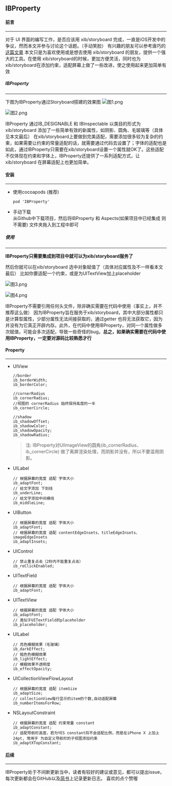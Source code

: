 

## IBProperty

#### 前言
---
对于 UI 界面的编写工作，是否应该用 xib/storyboard 完成，一直是iOS开发中的争议，然而本文并参与讨论这个话题。（手动笑脸）
有兴趣的朋友可以参考唐巧的[这篇文章](http://blog.devtang.com/2015/03/22/ios-dev-controversy-2/)
本文只是为喜欢使用或是想去使用 xib/storyboard 的朋友，提供一个强大的工具。在使用 xib/storyboard的时候，更加方便灵活，同时也为 xib/storyboard在添加约束，适配屏幕上做了一些改进，使之使用起来更加简单有效

##### IBProperty
---
下图为IBProperty通过Storyboard搭建的效果图
![图1.png](http://upload-images.jianshu.io/upload_images/5192751-20393c05e5ae8aae.png?imageMogr2/auto-orient/strip%7CimageView2/2/w/1240)

![图2.png](http://upload-images.jianshu.io/upload_images/5192751-f1457dc0e8e64e82.png?imageMogr2/auto-orient/strip%7CimageView2/2/w/1240)

IBProperty 通过IB_DESIGNABLE 和 IBInspectable 以类目的形式为xib/storyboard  添加了一些简单有效的新属性，如阴影、圆角、毛玻璃等（具体见本文最后）
在xib/storyboard上要做到完美适配，需要添加很多较为复杂的约束，如果需要让约束的常量适配的话，就需要通过代码去设置了；字体的适配也是如此，通过IBProperty只需要在xib/storyboard设置一个属性就OK了。这些适配不仅体现在约束和字体上，IBProperty还提供了一系列适配方式，让xib/storyboard 在屏幕适配上也更加简单。

#### 安装
---
* 使用cocoapods (推荐)

      pod 'IBProperty'  
* 手动下载    
从Github中下载项目，然后将IBProperty 和 Aspects(如果项目中已经集成 则不需要) 文件夹拖入到工程中即可
##### 使用
---
**IBProperty只需要集成到项目中就可以为xib/storyboard服务了**

然后你就可以在xib/storyboard 选中对象赋值了（具体对应属性及不一样看本文最后）
比如你要适配一个约束，或是为UITextView加上placeholder

![图3.png](http://upload-images.jianshu.io/upload_images/5192751-aba0b7dd32e38936.png?imageMogr2/auto-orient/strip%7CimageView2/2/w/1240)

![图4.png](http://upload-images.jianshu.io/upload_images/5192751-9d511d4820c53659.png?imageMogr2/auto-orient/strip%7CimageView2/2/w/1240)

IBProperty不需要引用任何头文件，除非确实需要在代码中使用（事实上，并不推荐这么做）
因为IBProperty旨在服务于xib/storyboard，其中大部分属性都只是计算型属性，少部分属性无法间接获取的，通过getter 也将无法获取它，因为并没有为它真正开辟内存。此外，在代码中使用IBProperty，对同一个属性做多次赋值，可能会多次适配，导致一些奇怪的bug。**总之，如果确实需要在代码中使用IBProperty，一定要对源码比较熟悉才行**

#### Property
---
* UIView  

      //border
      ib_borderWidth;
      ib_borderColor;

      //cornerRadius
      ib_cornerRadius;
      //视图的 cornerRadius 始终保持高度的一半
      ib_cornerCircle;

      //shadow
      ib_shadowOffset;
      ib_shadowColor;
      ib_shadowOpacity;
      ib_shadowRadius;

  > 注: IBProperty对UIImageView的圆角(ib_cornerRadius、ib_cornerCircle) 做了离屏渲染处理，而阴影并没有，所以不要滥用阴影。

* UILabel    

      // 根据屏幕的宽度 适配 字体大小
      ib_adaptFont;
      // 给文字添加 下划线
      ib_underLine;
      // 给文字添加中间横线
      ib_middleLine;

* UIButton  

      // 根据屏幕的宽度 适配 字体大小
      ib_adaptFont;
      // 根据屏幕的宽度 适配 contentEdgeInsets、titleEdgeInsets、imageEdgeInsets
      ib_adaptInsets;

* UIControl  

      // 禁止重复点击（2秒内不能重复点击）
      ib_reClickEnabled;

* UITextField  

      // 根据屏幕的宽度 适配 字体大小
      ib_adaptFont;

* UITextView  

      // 根据屏幕的宽度 适配 字体大小
      ib_adaptFont;
      // 类似于UITextField的placeholder
      ib_placeholder;

* UILabel    

      // 亮色模糊效果（毛玻璃）
      ib_darkEffect;
      // 暗色色模糊效果
      ib_lightEffect;
      // 模糊效果不透明度
      ib_effectOpacity;

* UICollectionViewFlowLayout  

      // 根据屏幕的宽度 适配 itemSize
      ib_adaptSize;
      // collectionView每行显示的item的个数,自动适配屏幕 
      ib_numberItemsForRow;

* NSLayoutConstraint  

      // 根据屏幕的宽度 适配 约束常量 constant
      ib_adaptConstant;
      // 适配导航栏高度，若为YES constant将不会适配比例，而是在iPhone X 上加上24pt, 常用于 为自定义导航栏的子视图添加约束 
      ib_adaptXTopConstant;

#### 后续
---
IBProperty处于不间断更新当中，读者有较好的建议或意见，都可以提出issue，每次更新都会在GitHub以及[简书](https://www.jianshu.com/p/9a758301c5f4)上记录更新日志。
喜欢的点个赞喔
